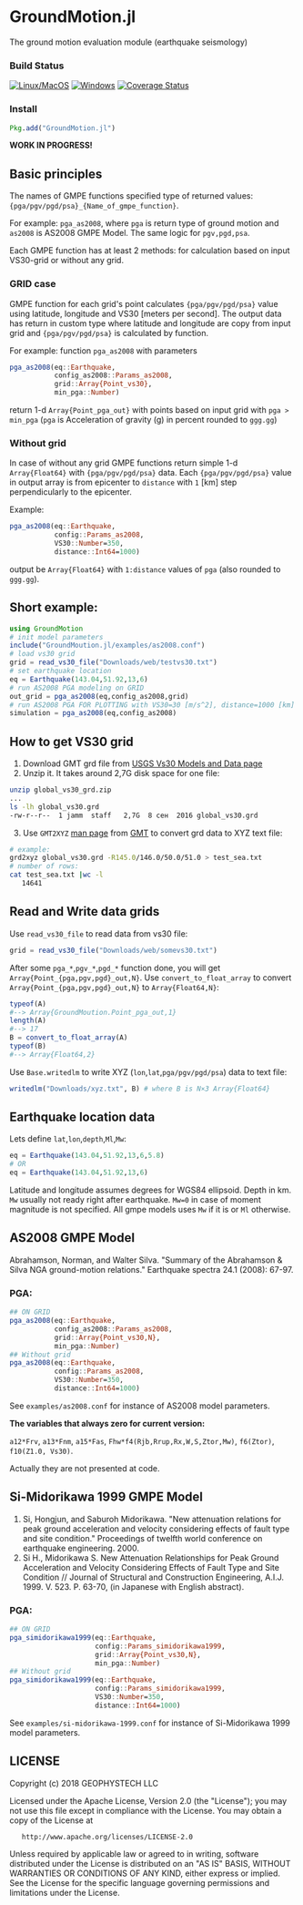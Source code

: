 # GroundMotion.jl
The ground motion evaluation module (earthquake seismology)

### Build Status

[![Linux/MacOS](https://travis-ci.org/geophystech/GroundMotion.jl.svg?branch=master)](https://travis-ci.org/geophystech/GroundMotion.jl) [![Windows](https://ci.appveyor.com/api/projects/status/0xyromepmwwt0nob?svg=true)](https://ci.appveyor.com/project/geophystech/groundmotion-jl)
 [![Coverage Status](https://coveralls.io/repos/github/geophystech/GroundMotion.jl/badge.svg)](https://coveralls.io/github/geophystech/GroundMotion.jl)

### Install

```julia
Pkg.add("GroundMotion.jl")
```

**WORK IN PROGRESS!**

## Basic principles

The names of GMPE functions specified type of returned values: `{pga/pgv/pgd/psa}_{Name_of_gmpe_function}`. 

For example: `pga_as2008`, where `pga` is return type of ground motion and `as2008` is AS2008 GMPE Model. The same logic for `pgv,pgd,psa`.

Each GMPE function has at least 2 methods: for calculation based on input VS30-grid or without any grid.

### GRID case

GMPE function for each grid's point calculates `{pga/pgv/pgd/psa}` value using latitude, longitude and VS30 [meters per second]. The output data has return in custom type where latitude and longitude are copy from input grid and `{pga/pgv/pgd/psa}` is calculated by function. 

For example: function `pga_as2008` with parameters
```julia
pga_as2008(eq::Earthquake,
           config_as2008::Params_as2008,
           grid::Array{Point_vs30},
           min_pga::Number)
```
return 1-d `Array{Point_pga_out}` with points based on input grid with `pga > min_pga` (`pga` is Acceleration of gravity (g) in percent rounded to `ggg.gg`)


### Without grid

In case of without any grid GMPE functions return simple 1-d `Array{Float64}` with `{pga/pgv/pgd/psa}` data. Each `{pga/pgv/pgd/psa}` value in output array is from epicenter to `distance` with `1` [km] step perpendicularly to the epicenter.

Example:
```julia
pga_as2008(eq::Earthquake,
           config::Params_as2008,
           VS30::Number=350,
           distance::Int64=1000)
```
output be `Array{Float64}` with `1:distance` values of `pga` (also rounded to `ggg.gg`).

## Short example:
```julia
using GroundMotion
# init model parameters
include("GroundMoution.jl/examples/as2008.conf")
# load vs30 grid
grid = read_vs30_file("Downloads/web/testvs30.txt")
# set earthquake location
eq = Earthquake(143.04,51.92,13,6)
# run AS2008 PGA modeling on GRID
out_grid = pga_as2008(eq,config_as2008,grid)
# run AS2008 PGA FOR PLOTTING with VS30=30 [m/s^2], distance=1000 [km] by default.
simulation = pga_as2008(eq,config_as2008)
```

## How to get VS30 grid

1. Download GMT grd file from [USGS Vs30 Models and Data page](https://earthquake.usgs.gov/data/vs30/)
2. Unzip it. It takes around 2,7G disk space for one file: 
```bash
unzip global_vs30_grd.zip
...
ls -lh global_vs30.grd
-rw-r--r--  1 jamm  staff   2,7G  8 сен  2016 global_vs30.grd
```
3. Use `GMT2XYZ` [man page](https://www.soest.hawaii.edu/gmt/gmt/html/man/grd2xyz.html) from [GMT](https://www.soest.hawaii.edu/gmt/) to convert grd data to XYZ text file:
```bash
# example:
grd2xyz global_vs30.grd -R145.0/146.0/50.0/51.0 > test_sea.txt
# number of rows:
cat test_sea.txt |wc -l
   14641
```

## Read and Write data grids

Use `read_vs30_file` to read data from vs30 file:
```julia
grid = read_vs30_file("Downloads/web/somevs30.txt")
```
After some `pga_*`,`pgv_*`,`pgd_*` function done, you will get `Array{Point_{pga,pgv,pgd}_out,N}`. Use `convert_to_float_array` to convert `Array{Point_{pga,pgv,pgd}_out,N}` to `Array{Float64,N}`:
```julia
typeof(A)
#--> Array{GroundMoution.Point_pga_out,1}
length(A)
#--> 17
B = convert_to_float_array(A)
typeof(B)
#--> Array{Float64,2}
```
Use `Base.writedlm` to write XYZ (`lon`,`lat`,`pga/pgv/pgd/psa`) data to text file:
```julia
writedlm("Downloads/xyz.txt", B) # where B is N×3 Array{Float64}
```

## Earthquake location data

Lets define `lat`,`lon`,`depth`,`Ml`,`Mw`:
```julia
eq = Earthquake(143.04,51.92,13,6,5.8)
# OR
eq = Earthquake(143.04,51.92,13,6)
```

Latitude and longitude assumes degrees for WGS84 ellipsoid. Depth in km. `Mw` usually not ready right after earthquake. `Mw=0` in case of moment magnitude is not specified. All gmpe models uses `Mw` if it is or `Ml` otherwise.

## AS2008 GMPE Model

Abrahamson, Norman, and Walter Silva. "Summary of the Abrahamson & Silva NGA ground-motion relations." Earthquake spectra 24.1 (2008): 67-97.

### PGA:
```julia
## ON GRID
pga_as2008(eq::Earthquake,
           config_as2008::Params_as2008,
           grid::Array{Point_vs30,N},
           min_pga::Number)
## Without grid
pga_as2008(eq::Earthquake,
           config::Params_as2008,
           VS30::Number=350,
           distance::Int64=1000)
```
See `examples/as2008.conf` for instance of AS2008 model parameters.

**The variables that always zero for current version:**

`a12*Frv`, `a13*Fnm`, `a15*Fas`, `Fhw*f4(Rjb,Rrup,Rx,W,S,Ztor,Mw)`, `f6(Ztor)`, `f10(Z1.0, Vs30)`.

Actually they are not presented at code.


## Si-Midorikawa 1999 GMPE Model

1. Si, Hongjun, and Saburoh Midorikawa. "New attenuation relations for peak ground acceleration and velocity considering effects of fault type and site condition." Proceedings of twelfth world conference on earthquake engineering. 2000.
2. Si H., Midorikawa S. New Attenuation Relationships for Peak Ground Acceleration and Velocity Considering Effects of Fault Type and Site Condition // Journal of Structural and Construction Engineering, A.I.J. 1999. V. 523. P. 63-70, (in Japanese with English abstract).

### PGA:
```julia
## ON GRID
pga_simidorikawa1999(eq::Earthquake,
                     config::Params_simidorikawa1999,
                     grid::Array{Point_vs30,N},
                     min_pga::Number)
## Without grid
pga_simidorikawa1999(eq::Earthquake,
                     config::Params_simidorikawa1999,
                     VS30::Number=350,
                     distance::Int64=1000)
```

See `examples/si-midorikawa-1999.conf` for instance of Si-Midorikawa 1999 model parameters.

## LICENSE

   Copyright (c) 2018 GEOPHYSTECH LLC

   Licensed under the Apache License, Version 2.0 (the "License");
   you may not use this file except in compliance with the License.
   You may obtain a copy of the License at

       http://www.apache.org/licenses/LICENSE-2.0

   Unless required by applicable law or agreed to in writing, software
   distributed under the License is distributed on an "AS IS" BASIS,
   WITHOUT WARRANTIES OR CONDITIONS OF ANY KIND, either express or implied.
   See the License for the specific language governing permissions and
   limitations under the License.
